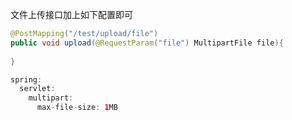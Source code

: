 文件上传接口加上如下配置即可

```java
@PostMapping("/test/upload/file")  
public void upload(@RequestParam("file") MultipartFile file){  
  
}
```

```java
spring:  
  servlet:  
    multipart:  
      max-file-size: 1MB
```

